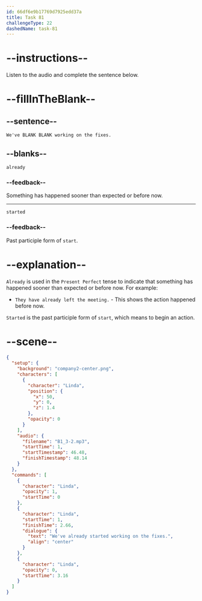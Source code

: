 ```yaml
---
id: 66df6e9b17769d7925edd37a
title: Task 81
challengeType: 22
dashedName: task-81
---
```

<!--
AUDIO REFERENCE:
Linda: We've already started working on the fixes.
-->

# --instructions--

Listen to the audio and complete the sentence below.

# --fillInTheBlank--

## --sentence--

`We've BLANK BLANK working on the fixes.`

## --blanks--

`already`

### --feedback--

Something has happened sooner than expected or before now.

---

`started`

### --feedback--

Past participle form of `start`.

# --explanation--

`Already` is used in the `Present Perfect` tense to indicate that something has happened sooner than expected or before now. For example:

- `They have already left the meeting.` - This shows the action happened before now.

`Started` is the past participle form of `start`, which means to begin an action.

# --scene--

```json
{
  "setup": {
    "background": "company2-center.png",
    "characters": [
      {
        "character": "Linda",
        "position": {
          "x": 50,
          "y": 0,
          "z": 1.4
        },
        "opacity": 0
      }
    ],
    "audio": {
      "filename": "B1_3-2.mp3",
      "startTime": 1,
      "startTimestamp": 46.48,
      "finishTimestamp": 48.14
    }
  },
  "commands": [
    {
      "character": "Linda",
      "opacity": 1,
      "startTime": 0
    },
    {
      "character": "Linda",
      "startTime": 1,
      "finishTime": 2.66,
      "dialogue": {
        "text": "We've already started working on the fixes.",
        "align": "center"
      }
    },
    {
      "character": "Linda",
      "opacity": 0,
      "startTime": 3.16
    }
  ]
}
```
